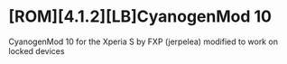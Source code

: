 [ROM][4.1.2][LB]CyanogenMod 10
============

CyanogenMod 10 for the Xperia S by FXP (jerpelea) modified to work on locked devices
